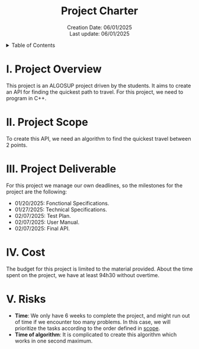 <h1 align="center"> Project Charter </h1>

<p align="center">
Creation Date: 06/01/2025 <br> Last update: 06/01/2025
</p>

<details> 

<summary> Table of Contents </summary>

- [I. Project Overview](#i-project-overview)
- [II. Project Scope](#ii-project-scope)
- [III. Project Deliverable](#iii-project-deliverable)
- [IV. Cost](#iv-cost)
- [V. Risks](#v-risks)


</details>

# I. Project Overview

This project is an ALGOSUP project driven by the students. It aims to create an API for finding the quickest path to travel. For this project, we need to program in C++.

# II. Project Scope

To create this API, we need an algorithm to find the quickest travel between 2 points.

# III. Project Deliverable

For this project we manage our own deadlines, so the milestones for the project are the following:

- 01/20/2025: Fonctional Specifications.
- 01/27/2025: Technical Specifications.
- 02/07/2025: Test Plan.
- 02/07/2025: User Manual.
- 02/07/2025: Final API.

# IV. Cost

The budget for this project is limited to the material provided. About the time spent on the project, we have at least 94h30 without overtime.

# V. Risks

- **Time**: We only have 6 weeks to complete the project, and might run out of time if we encounter too many problems.
In this case, we will prioritize the tasks according to the order defined in [scope](#b-project-scope).
- **Time of algorithm**: It is complicated to create this algorithm which works in one second maximum.